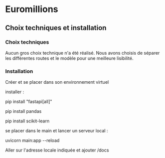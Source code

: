 # Euromillions

## Choix techniques et installation

### Choix techniques

Aucun gros choix technique n'a été réalisé. Nous avons choisis de séparer les différentes routes et le modèle pour une meilleure lisibilité.

### Installation

Créer et se placer dans son environnement virtuel

installer :

pip install "fastapi[all]"

pip install pandas

pip install scikit-learn

se placer dans le main et lancer un serveur local :

uvicorn main:app --reload

Aller sur l'adresse locale indiquée et ajouter /docs
